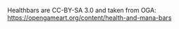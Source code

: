 Healthbars are CC-BY-SA 3.0 and taken from OGA: https://opengameart.org/content/health-and-mana-bars